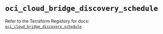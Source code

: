 # `oci_cloud_bridge_discovery_schedule`

Refer to the Terraform Registory for docs: [`oci_cloud_bridge_discovery_schedule`](https://registry.terraform.io/providers/oracle/oci/6.18.0/docs/resources/cloud_bridge_discovery_schedule).
